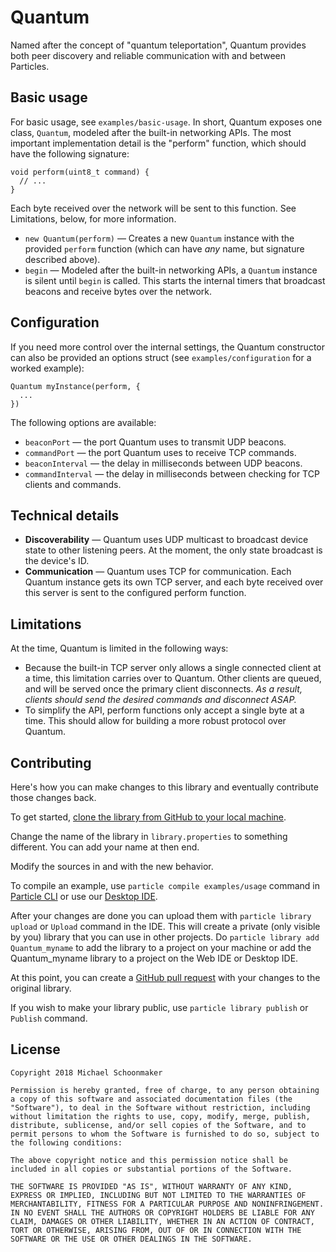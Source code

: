 # Quantum

Named after the concept of "quantum teleportation", Quantum provides both peer discovery and reliable communication with and between Particles.

## Basic usage

For basic usage, see `examples/basic-usage`. In short, Quantum exposes one class, `Quantum`, modeled after the built-in networking APIs. The most important implementation detail is the "perform" function, which should have the following signature:

```
void perform(uint8_t command) {
  // ...
}
```

Each byte received over the network will be sent to this function. See Limitations, below, for more information.

- `new Quantum(perform)` — Creates a new `Quantum` instance with the provided `perform` function (which can have _any_ name, but signature described above).
- `begin` — Modeled after the built-in networking APIs, a `Quantum` instance is silent until `begin` is called. This starts the internal timers that broadcast beacons and receive bytes over the network.

## Configuration

If you need more control over the internal settings, the Quantum constructor can also be provided an options struct (see `examples/configuration` for a worked example):

```
Quantum myInstance(perform, {
  ...
})
```

The following options are available:

- `beaconPort` — the port Quantum uses to transmit UDP beacons.
- `commandPort` — the port Quantum uses to receive TCP commands.
- `beaconInterval` — the delay in milliseconds between UDP beacons.
- `commandInterval` — the delay in milliseconds between checking for TCP clients and commands.

## Technical details

- **Discoverability** — Quantum uses UDP multicast to broadcast device state to other listening peers. At the moment, the only state broadcast is the device's ID.
- **Communication** — Quantum uses TCP for communication. Each Quantum instance gets its own TCP server, and each byte received over this server is sent to the configured perform function.

## Limitations

At the time, Quantum is limited in the following ways:

- Because the built-in TCP server only allows a single connected client at a time, this limitation carries over to Quantum. Other clients are queued, and will be served once the primary client disconnects. _As a result, clients should send the desired commands and disconnect ASAP._
- To simplify the API, perform functions only accept a single byte at a time. This should allow for building a more robust protocol over Quantum.

## Contributing

Here's how you can make changes to this library and eventually contribute those changes back.

To get started, [clone the library from GitHub to your local machine](https://help.github.com/articles/cloning-a-repository/).

Change the name of the library in `library.properties` to something different. You can add your name at then end.

Modify the sources in <src> and <examples> with the new behavior.

To compile an example, use `particle compile examples/usage` command in [Particle CLI](https://docs.particle.io/guide/tools-and-features/cli#update-your-device-remotely) or use our [Desktop IDE](https://docs.particle.io/guide/tools-and-features/dev/#compiling-code).

After your changes are done you can upload them with `particle library upload` or `Upload` command in the IDE. This will create a private (only visible by you) library that you can use in other projects. Do `particle library add Quantum_myname` to add the library to a project on your machine or add the Quantum_myname library to a project on the Web IDE or Desktop IDE.

At this point, you can create a [GitHub pull request](https://help.github.com/articles/about-pull-requests/) with your changes to the original library.

If you wish to make your library public, use `particle library publish` or `Publish` command.

## License

```
Copyright 2018 Michael Schoonmaker

Permission is hereby granted, free of charge, to any person obtaining a copy of this software and associated documentation files (the "Software"), to deal in the Software without restriction, including without limitation the rights to use, copy, modify, merge, publish, distribute, sublicense, and/or sell copies of the Software, and to permit persons to whom the Software is furnished to do so, subject to the following conditions:

The above copyright notice and this permission notice shall be included in all copies or substantial portions of the Software.

THE SOFTWARE IS PROVIDED "AS IS", WITHOUT WARRANTY OF ANY KIND, EXPRESS OR IMPLIED, INCLUDING BUT NOT LIMITED TO THE WARRANTIES OF MERCHANTABILITY, FITNESS FOR A PARTICULAR PURPOSE AND NONINFRINGEMENT. IN NO EVENT SHALL THE AUTHORS OR COPYRIGHT HOLDERS BE LIABLE FOR ANY CLAIM, DAMAGES OR OTHER LIABILITY, WHETHER IN AN ACTION OF CONTRACT, TORT OR OTHERWISE, ARISING FROM, OUT OF OR IN CONNECTION WITH THE SOFTWARE OR THE USE OR OTHER DEALINGS IN THE SOFTWARE.
```
